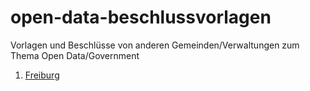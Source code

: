 open-data-beschlussvorlagen
===========================

Vorlagen und Beschlüsse von anderen Gemeinden/Verwaltungen zum Thema Open Data/Government

1. [Freiburg](https://github.com/codeformuenster/open-data-beschlussvorlagen/tree/master/freiburg)
